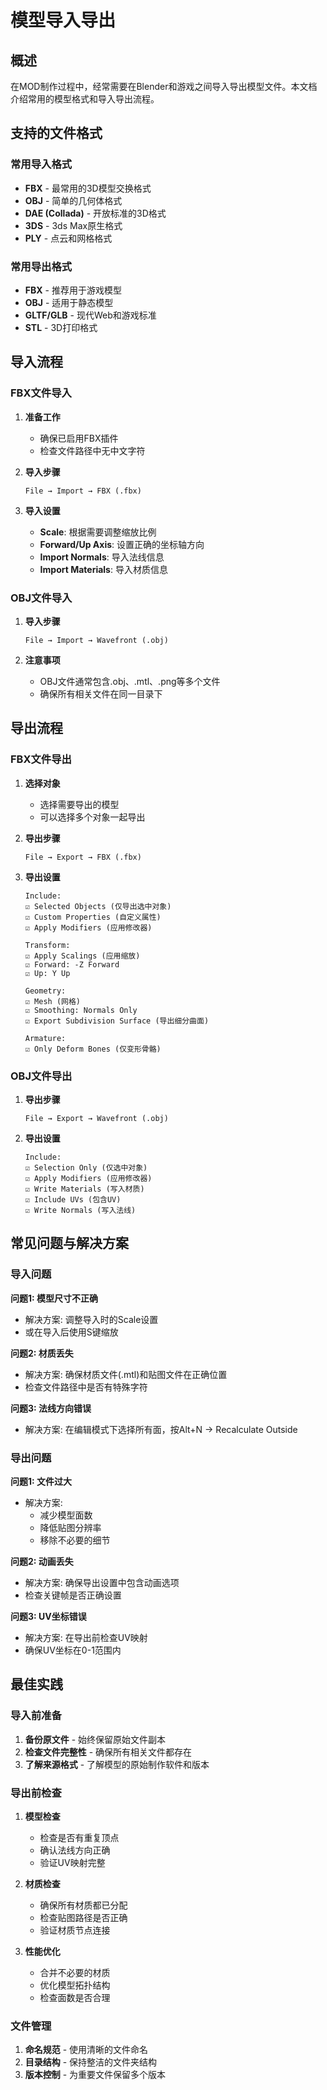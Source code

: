# 模型导入导出

## 概述

在MOD制作过程中，经常需要在Blender和游戏之间导入导出模型文件。本文档介绍常用的模型格式和导入导出流程。

## 支持的文件格式

### 常用导入格式
- **FBX** - 最常用的3D模型交换格式
- **OBJ** - 简单的几何体格式
- **DAE (Collada)** - 开放标准的3D格式
- **3DS** - 3ds Max原生格式
- **PLY** - 点云和网格格式

### 常用导出格式
- **FBX** - 推荐用于游戏模型
- **OBJ** - 适用于静态模型
- **GLTF/GLB** - 现代Web和游戏标准
- **STL** - 3D打印格式

## 导入流程

### FBX文件导入

1. **准备工作**
   - 确保已启用FBX插件
   - 检查文件路径中无中文字符

2. **导入步骤**
   ```
   File → Import → FBX (.fbx)
   ```

3. **导入设置**
   - **Scale**: 根据需要调整缩放比例
   - **Forward/Up Axis**: 设置正确的坐标轴方向
   - **Import Normals**: 导入法线信息
   - **Import Materials**: 导入材质信息

### OBJ文件导入

1. **导入步骤**
   ```
   File → Import → Wavefront (.obj)
   ```

2. **注意事项**
   - OBJ文件通常包含.obj、.mtl、.png等多个文件
   - 确保所有相关文件在同一目录下

## 导出流程

### FBX文件导出

1. **选择对象**
   - 选择需要导出的模型
   - 可以选择多个对象一起导出

2. **导出步骤**
   ```
   File → Export → FBX (.fbx)
   ```

3. **导出设置**
   ```
   Include:
   ☑ Selected Objects (仅导出选中对象)
   ☑ Custom Properties (自定义属性)
   ☑ Apply Modifiers (应用修改器)
   
   Transform:
   ☑ Apply Scalings (应用缩放)
   ☑ Forward: -Z Forward
   ☑ Up: Y Up
   
   Geometry:
   ☑ Mesh (网格)
   ☑ Smoothing: Normals Only
   ☑ Export Subdivision Surface (导出细分曲面)
   
   Armature:
   ☑ Only Deform Bones (仅变形骨骼)
   ```

### OBJ文件导出

1. **导出步骤**
   ```
   File → Export → Wavefront (.obj)
   ```

2. **导出设置**
   ```
   Include:
   ☑ Selection Only (仅选中对象)
   ☑ Apply Modifiers (应用修改器)
   ☑ Write Materials (写入材质)
   ☑ Include UVs (包含UV)
   ☑ Write Normals (写入法线)
   ```

## 常见问题与解决方案

### 导入问题

**问题1: 模型尺寸不正确**
- 解决方案: 调整导入时的Scale设置
- 或在导入后使用S键缩放

**问题2: 材质丢失**
- 解决方案: 确保材质文件(.mtl)和贴图文件在正确位置
- 检查文件路径中是否有特殊字符

**问题3: 法线方向错误**
- 解决方案: 在编辑模式下选择所有面，按Alt+N → Recalculate Outside

### 导出问题

**问题1: 文件过大**
- 解决方案: 
  - 减少模型面数
  - 降低贴图分辨率
  - 移除不必要的细节

**问题2: 动画丢失**
- 解决方案: 确保导出设置中包含动画选项
- 检查关键帧是否正确设置

**问题3: UV坐标错误**
- 解决方案: 在导出前检查UV映射
- 确保UV坐标在0-1范围内

## 最佳实践

### 导入前准备
1. **备份原文件** - 始终保留原始文件副本
2. **检查文件完整性** - 确保所有相关文件都存在
3. **了解来源格式** - 了解模型的原始制作软件和版本

### 导出前检查
1. **模型检查**
   - 检查是否有重复顶点
   - 确认法线方向正确
   - 验证UV映射完整

2. **材质检查**
   - 确保所有材质都已分配
   - 检查贴图路径是否正确
   - 验证材质节点连接

3. **性能优化**
   - 合并不必要的材质
   - 优化模型拓扑结构
   - 检查面数是否合理

### 文件管理
1. **命名规范** - 使用清晰的文件命名
2. **目录结构** - 保持整洁的文件夹结构
3. **版本控制** - 为重要文件保留多个版本
